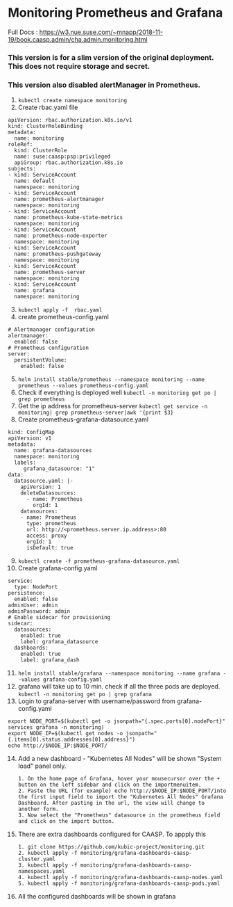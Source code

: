 # Monitoring Prometheus and Grafana
Full Docs : https://w3.nue.suse.com/~mnapp/2018-11-19/book.caasp.admin/cha.admin.monitoring.html
### This version is for a slim version of the original deployment. This does not require storage and secret.
### This version also disabled alertManager in Prometheus.
1. ```kubectl create namespace monitoring```
2. Create rbac.yaml file
```
apiVersion: rbac.authorization.k8s.io/v1
kind: ClusterRoleBinding
metadata:
  name: monitoring
roleRef:
  kind: ClusterRole
  name: suse:caasp:psp:privileged
  apiGroup: rbac.authorization.k8s.io
subjects:
- kind: ServiceAccount
  name: default
  namespace: monitoring
- kind: ServiceAccount
  name: prometheus-alertmanager
  namespace: monitoring
- kind: ServiceAccount
  name: prometheus-kube-state-metrics
  namespace: monitoring
- kind: ServiceAccount
  name: prometheus-node-exporter
  namespace: monitoring  
- kind: ServiceAccount
  name: prometheus-pushgateway
  namespace: monitoring  
- kind: ServiceAccount
  name: prometheus-server
  namespace: monitoring  
- kind: ServiceAccount
  name: grafana
  namespace: monitoring 
  ```
3. ```kubectl apply -f  rbac.yaml```
4. create prometheus-config.yaml
```
# Alertmanager configuration
alertmanager:
  enabled: false
# Prometheus configuration
server:
  persistentVolume:
    enabled: false
```
5. ```helm install stable/prometheus --namespace monitoring --name prometheus --values prometheus-config.yaml```
6. Check if everything is deployed well
```kubectl -n monitoring get po | grep prometheus```
7. Get the ip address for prometheus-server
```kubectl get service -n monitoring| grep prometheus-server|awk '{print $3}```
8. Create prometheus-grafana-datasource.yaml
```
kind: ConfigMap
apiVersion: v1
metadata:
  name: grafana-datasources
  namespace: monitoring
  labels:
     grafana_datasource: "1"
data:
  datasource.yaml: |-
    apiVersion: 1
    deleteDatasources:
      - name: Prometheus
        orgId: 1
    datasources:
    - name: Prometheus
      type: prometheus
      url: http://<prometheus.server.ip.address>:80
      access: proxy
      orgId: 1
      isDefault: true
  ```
9. ```kubectl create -f prometheus-grafana-datasource.yaml``` 
10. Create grafana-config.yaml
```
service:
  type: NodePort
persistence:
  enabled: false
adminUser: admin
adminPassword: admin
# Enable sidecar for provisioning
sidecar:
  datasources:
    enabled: true
    label: grafana_datasource
  dashboards:
    enabled: true
    label: grafana_dash
```
11. ```helm install stable/grafana --namespace monitoring --name grafana --values grafana-config.yaml``` 
12. grafana will take up to 10 min. check if all the three pods are deployed.
```kubectl -n monitoring get po | grep grafana```
13. Login to grafana-server with username/password from grafana-config.yaml
```
export NODE_PORT=$(kubectl get -o jsonpath="{.spec.ports[0].nodePort}" services grafana -n monitoring)
export NODE_IP=$(kubectl get nodes -o jsonpath="{.items[0].status.addresses[0].address}")
echo http://$NODE_IP:$NODE_PORT/
```

14. Add a new dashboard - "Kubernetes All Nodes" will be shown "System load" panel only.
    ```
    1. On the home page of Grafana, hover your mousecursor over the + button on the left sidebar and click on the importmenuitem.
    2. Paste the URL (for example) echo http://$NODE_IP:$NODE_PORT/into the first input field to import the "Kubernetes All Nodes" Grafana Dashboard. After pasting in the url, the view will change to another form.
    3. Now select the "Prometheus" datasource in the prometheus field and click on the import button.
    ```
15. There are extra dashboards configured for CAASP. To appply this
    ```
    1. git clone https://github.com/kubic-project/monitoring.git
    2. kubectl apply -f monitoring/grafana-dashboards-caasp-cluster.yaml
    3. kubectl apply -f monitoring/grafana-dashboards-caasp-namespaces.yaml
    4. kubectl apply -f monitoring/grafana-dashboards-caasp-nodes.yaml
    5. kubectl apply -f monitoring/grafana-dashboards-caasp-pods.yaml
    ```
16. All the configured dashboards will be shown in grafana 
